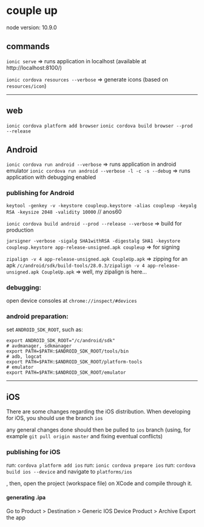 # couple up

node version: 10.9.0

## commands
`ionic serve` => runs application in localhost (available at http://localhost:8100/)

`ionic cordova resources --verbose` => generate icons (based on `resources/icon`)

---


## web
`ionic cordova platform add browser`
`ionic cordova build browser --prod --release`


## Android

`ionic cordova run android --verbose` => runs application in android emulator
`ionic cordova run android --verbose -l -c -s --debug` => runs application with debugging enabled

### publishing for Android
`keytool -genkey -v -keystore coupleup.keystore -alias coupleup -keyalg RSA -keysize 2048 -validity 10000` // anos60

`ionic cordova build android --prod --release --verbose` => build for production

`jarsigner -verbose -sigalg SHA1withRSA -digestalg SHA1 -keystore coupleup.keystore app-release-unsigned.apk coupleup` => for signing

`zipalign -v 4 app-release-unsigned.apk CoupleUp.apk` => zipping for an apk
`/c/android/sdk/build-tools/28.0.3/zipalign -v 4 app-release-unsigned.apk CoupleUp.apk` => well, my zipalign is here...


### debugging:
open device consoles at `chrome://inspect/#devices`

### android preparation:
set `ANDROID_SDK_ROOT`, such as: 
```
export ANDROID_SDK_ROOT="/c/android/sdk"
# avdmanager, sdkmanager
export PATH=$PATH:$ANDROID_SDK_ROOT/tools/bin
# adb, logcat
export PATH=$PATH:$ANDROID_SDK_ROOT/platform-tools
# emulator
export PATH=$PATH:$ANDROID_SDK_ROOT/emulator
```


---

## iOS

There are some changes regarding the iOS distribution.
When developing for iOS, you should use the branch `ios`

any general changes done should then be pulled to `ios` branch (using, for example `git pull origin master` and fixing eventual conflicts)


### publishing for iOS
run: `cordova platform add ios` 
run: `ionic cordova prepare ios`
run: `cordova build ios --device` 
and navigate to `platforms/ios`

, then, open the project (workspace file) on XCode and compile through it.


#### generating .ipa
Go to 
Product > Destination > Generic IOS Device
Product > Archive
Export the app


